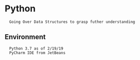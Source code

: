 # Python

      Going Over Data Structures to grasp futher understanding 
      
## Environment
      Python 3.7 as of 2/19/19 
      PyCharm IDE from JetBeans
